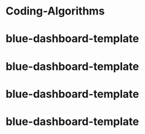 # Coding-Algorithms
# blue-dashboard-template
# blue-dashboard-template
# blue-dashboard-template
# blue-dashboard-template
